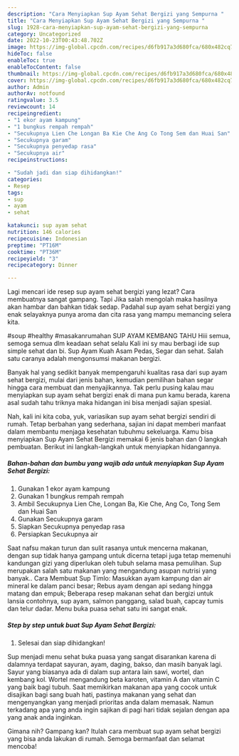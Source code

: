 ```yaml
---
description: "Cara Menyiapkan Sup Ayam Sehat Bergizi yang Sempurna "
title: "Cara Menyiapkan Sup Ayam Sehat Bergizi yang Sempurna "
slug: 1928-cara-menyiapkan-sup-ayam-sehat-bergizi-yang-sempurna
category: Uncategorized
date: 2022-10-23T00:43:48.702Z
image: https://img-global.cpcdn.com/recipes/d6fb917a3d680fca/680x482cq70/sup-ayam-sehat-bergizi-foto-resep-utama.jpg
hideToc: false
enableToc: true
enableTocContent: false
thumbnail: https://img-global.cpcdn.com/recipes/d6fb917a3d680fca/680x482cq70/sup-ayam-sehat-bergizi-foto-resep-utama.jpg
cover: https://img-global.cpcdn.com/recipes/d6fb917a3d680fca/680x482cq70/sup-ayam-sehat-bergizi-foto-resep-utama.jpg
author: Admin
authorAv: notfound
ratingvalue: 3.5
reviewcount: 14
recipeingredient:
- "1 ekor ayam kampung"
- "1 bungkus rempah rempah"
- "Secukupnya Lien Che Longan Ba Kie Che Ang Co Tong Sem dan Huai San"
- "Secukupnya garam"
- "Secukupnya penyedap rasa"
- "Secukupnya air"
recipeinstructions:

- "Sudah jadi dan siap dihidangkan!"
categories:
- Resep
tags:
- sup
- ayam
- sehat

katakunci: sup ayam sehat 
nutrition: 146 calories
recipecuisine: Indonesian
preptime: "PT16M"
cooktime: "PT36M"
recipeyield: "3"
recipecategory: Dinner

---
```



Lagi mencari ide resep sup ayam sehat bergizi yang lezat? Cara membuatnya sangat gampang. Tapi Jika salah mengolah maka hasilnya akan hambar dan bahkan tidak sedap. Padahal sup ayam sehat bergizi yang enak selayaknya punya aroma dan cita rasa yang mampu memancing selera kita.


#soup #healthy #masakanrumahan SUP AYAM KEMBANG TAHU Hiii semua, semoga semua dlm keadaan sehat selalu ️Kali ini sy mau berbagi ide sup simple sehat dan bi. Sup Ayam Kuah Asam Pedas, Segar dan sehat. Salah satu caranya adalah mengonsumsi makanan bergizi.

Banyak hal yang sedikit banyak mempengaruhi kualitas rasa dari sup ayam sehat bergizi, mulai dari jenis bahan, kemudian pemilihan bahan segar hingga cara membuat dan menyajikannya. Tak perlu pusing kalau mau menyiapkan sup ayam sehat bergizi enak di mana pun kamu berada, karena asal sudah tahu triknya maka hidangan ini bisa menjadi sajian spesial.


Nah, kali ini kita coba, yuk, variasikan sup ayam sehat bergizi sendiri di rumah. Tetap berbahan yang sederhana, sajian ini dapat memberi manfaat dalam membantu menjaga kesehatan tubuhmu sekeluarga. Kamu bisa menyiapkan Sup Ayam Sehat Bergizi memakai 6 jenis bahan dan 0 langkah pembuatan. Berikut ini langkah-langkah untuk menyiapkan hidangannya.

<!--inarticleads1-->

##### Bahan-bahan dan bumbu yang wajib ada untuk menyiapkan Sup Ayam Sehat Bergizi:

1. Gunakan 1 ekor ayam kampung
1. Gunakan 1 bungkus rempah rempah
1. Ambil Secukupnya Lien Che, Longan Ba, Kie Che, Ang Co, Tong Sem dan Huai San
1. Gunakan Secukupnya garam
1. Siapkan Secukupnya penyedap rasa
1. Persiapkan Secukupnya air


Saat nafsu makan turun dan sulit rasanya untuk mencerna makanan, dengan sup tidak hanya gampang untuk dicerna tetapi juga tetap memenuhi kandungan gizi yang diperlukan oleh tubuh selama masa pemulihan. Sup merupakan salah satu makanan yang mengandung asupan nutrisi yang banyak.. Cara Membuat Sup Timlo: Masukkan ayam kampung dan air mineral ke dalam panci besar; Rebus ayam dengan api sedang hingga matang dan empuk; Beberapa resep makanan sehat dan bergizi untuk lansia contohnya, sup ayam, salmon panggang, salad buah, capcay tumis dan telur dadar. Menu buka puasa sehat satu ini sangat enak. 

<!--inarticleads2-->

##### Step by step untuk buat Sup Ayam Sehat Bergizi:


1. Selesai dan siap dihidangkan!

Sup menjadi menu sehat buka puasa yang sangat disarankan karena di dalamnya terdapat sayuran, ayam, daging, bakso, dan masih banyak lagi. Sayur yang biasanya ada di dalam sup antara lain sawi, wortel, dan kembang kol. Wortel mengandung beta karoten, vitamin A dan vitamin C yang baik bagi tubuh. Saat memikirkan makanan apa yang cocok untuk disajikan bagi sang buah hati, pastinya makanan yang sehat dan mengenyangkan yang menjadi prioritas anda dalam memasak. Namun terkadang apa yang anda ingin sajikan di pagi hari tidak sejalan dengan apa yang anak anda inginkan. 

Gimana nih? Gampang kan? Itulah cara membuat sup ayam sehat bergizi yang bisa anda lakukan di rumah. Semoga bermanfaat dan selamat mencoba!
